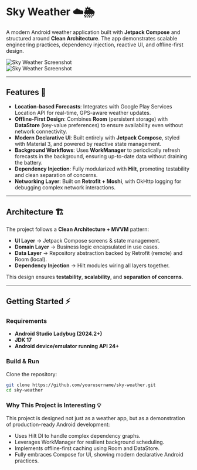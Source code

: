 # Sky Weather ☁️🌦️

A modern Android weather application built with **Jetpack Compose** and structured around **Clean Architecture**. The app demonstrates scalable engineering practices, dependency injection, reactive UI, and offline-first design.

![Sky Weather Screenshot](./screenshots/screenshot_home.png)  
![Sky Weather Screenshot](./screenshots/screenshot_forecast.png)

---

## Features 🚀

- **Location-based Forecasts**: Integrates with Google Play Services Location API for real-time, GPS-aware weather updates.
- **Offline-First Design**: Combines **Room** (persistent storage) with **DataStore** (key-value preferences) to ensure availability even without network connectivity.
- **Modern Declarative UI**: Built entirely with **Jetpack Compose**, styled with Material 3, and powered by reactive state management.
- **Background Workflows**: Uses **WorkManager** to periodically refresh forecasts in the background, ensuring up-to-date data without draining the battery.
- **Dependency Injection**: Fully modularized with **Hilt**, promoting testability and clean separation of concerns.
- **Networking Layer**: Built on **Retrofit + Moshi**, with OkHttp logging for debugging complex network interactions.

---

## Architecture 🏗️

The project follows a **Clean Architecture + MVVM** pattern:

- **UI Layer** → Jetpack Compose screens & state management.
- **Domain Layer** → Business logic encapsulated in use cases.
- **Data Layer** → Repository abstraction backed by Retrofit (remote) and Room (local).
- **Dependency Injection** → Hilt modules wiring all layers together.

This design ensures **testability**, **scalability**, and **separation of concerns**.

---

## Getting Started ⚡

### Requirements
- **Android Studio Ladybug (2024.2+)**
- **JDK 17**
- **Android device/emulator running API 24+**

### Build & Run
Clone the repository:

```bash
git clone https://github.com/yourusername/sky-weather.git
cd sky-weather
```

### Why This Project is Interesting 💡
This project is designed not just as a weather app, but as a demonstration of production-ready Android development:
- Uses Hilt DI to handle complex dependency graphs.
- Leverages WorkManager for resilient background scheduling.
- Implements offline-first caching using Room and DataStore.
- Fully embraces Compose for UI, showing modern declarative Android practices.

